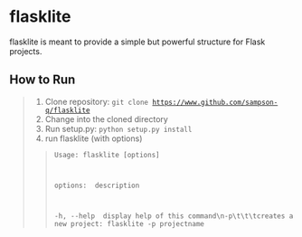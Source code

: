 # flasklite

flasklite is meant to provide a simple but powerful structure for Flask projects.

## How to Run
> 1. Clone repository: <code>git clone https://www.github.com/sampson-q/flasklite</code>
> 2. Change into the cloned directory
> 3. Run setup.py: <code>python setup.py install</code>
> 4. run flasklite (with options)<br>
>> <code>Usage: flasklite [options]
  >> <p>options:&emsp;&emsp;description</p>
>> <br>-h, --help&emsp;&emsp;display help of this command\n-p\t\t\tcreates a new project: flasklite -p projectname
>> </code>
